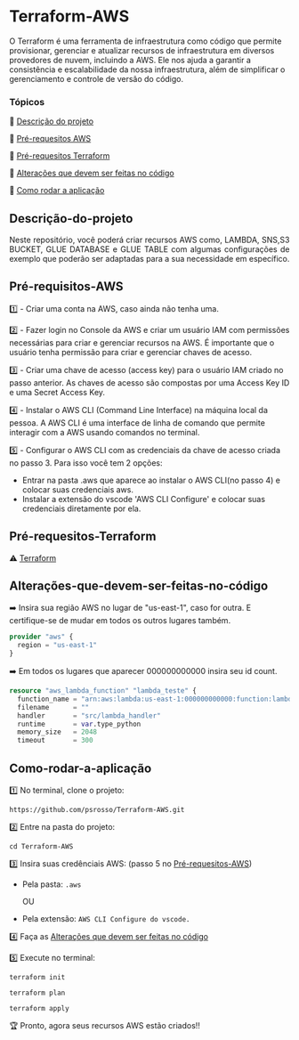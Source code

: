 # Terraform-AWS
O Terraform é uma ferramenta de infraestrutura como código que permite provisionar, gerenciar e atualizar recursos de infraestrutura em diversos provedores de nuvem, incluindo a AWS.
Ele nos ajuda a garantir a consistência e escalabilidade da nossa infraestrutura, além de simplificar o gerenciamento e controle de versão do código.

### Tópicos 

:small_blue_diamond: [Descrição do projeto](#descrição-do-projeto)

:small_blue_diamond: [Pré-requesitos AWS](#Pré-requisitos-AWS)

:small_blue_diamond: [Pré-requesitos Terraform](#Pré-requesitos-Terraform)

:small_blue_diamond: [Alterações que devem ser feitas no código](#Alterações-que-devem-ser-feitas-no-código)

:small_blue_diamond: [Como rodar a aplicação](#como-rodar-a-aplicação)


## Descrição-do-projeto
<p align="justify">
Neste repositório, você poderá criar recursos AWS como, LAMBDA, SNS,S3 BUCKET, GLUE DATABASE e GLUE TABLE com algumas configurações de exemplo que poderão ser adaptadas para a sua necessidade em específico. 
</p>

## Pré-requisitos-AWS

1️⃣ - Criar uma conta na AWS, caso ainda não tenha uma.

2️⃣ - Fazer login no Console da AWS e criar um usuário IAM com permissões necessárias para criar e gerenciar recursos na AWS. É importante que o usuário tenha permissão para criar e gerenciar chaves de acesso.

3️⃣ - Criar uma chave de acesso (access key) para o usuário IAM criado no passo anterior. As chaves de acesso são compostas por uma Access Key ID e uma Secret Access Key.

4️⃣ - Instalar o AWS CLI (Command Line Interface) na máquina local da pessoa. A AWS CLI é uma interface de linha de comando que permite interagir com a AWS usando comandos no terminal.

5️⃣ - Configurar o AWS CLI com as credenciais da chave de acesso criada no passo 3. Para isso você tem 2 opções: 
   - Entrar na pasta .aws que aparece ao instalar o AWS CLI(no passo 4) e colocar suas credenciais aws. 
   - Instalar a extensão do vscode 'AWS CLI Configure' e colocar suas credenciais diretamente por ela.

## Pré-requesitos-Terraform

:warning: [Terraform](https://www.terraform.io/downloads.html)

## Alterações-que-devem-ser-feitas-no-código

➡️ Insira sua região AWS no lugar de "us-east-1", caso for outra. E certifique-se de mudar em todos os outros lugares também.
```Terraform
provider "aws" {
  region = "us-east-1"
}
```

➡️ Em todos os lugares que aparecer 000000000000 insira seu id count.
```Terraform
resource "aws_lambda_function" "lambda_teste" {
  function_name = "arn:aws:lambda:us-east-1:000000000000:function:lambda-teste"
  filename      = ""
  handler       = "src/lambda_handler"
  runtime       = var.type_python
  memory_size   = 2048
  timeout       = 300
```



## Como-rodar-a-aplicação

1️⃣ No terminal, clone o projeto: 

```
https://github.com/psrosso/Terraform-AWS.git
```

2️⃣ Entre na pasta do projeto:  

```
cd Terraform-AWS
```

3️⃣ Insira suas credênciais AWS: (passo 5 no [Pré-requesitos-AWS](#Pré-requisitos-AWS))


- Pela pasta: 
``.aws``

  OU
- Pela extensão:
``AWS CLI Configure do vscode.``

4️⃣ Faça as [Alterações que devem ser feitas no código](#Alterações-que-devem-ser-feitas-no-código)

5️⃣ Execute no terminal: 

``
terraform init
``

``
terraform plan
``

``
terraform apply
``

:trophy: Pronto, agora seus recursos AWS estão criados!! 

